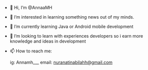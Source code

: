 - 👋 Hi, I’m @AnnaaMH
- 👀 I’m interested in learning something news out of my minds.
- 🌱 I’m currently learning Java or Android mobile development
- 💞️ I’m looking to learn with experiences developers so i earn more knowledge and ideas in development
- 📫 How to reach me:

    ig: Annamh___
    email: nuranatinabilahh@gmail.com
    

<!---
AnnaaMH/AnnaaMH is a ✨ special ✨ repository because its `README.md` (this file) appears on your GitHub profile.
You can click the Preview link to take a look at your changes.
--->
